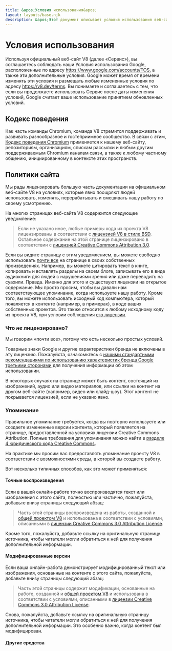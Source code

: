 ```yaml
---
title: &apos;Условия использования&apos;
layout: layouts/base.njk
description: &apos;Этот документ описывает условия использования веб-сайта и проекта V8.&apos;
---
```

# Условия использования

Используя официальный веб-сайт V8 (далее «Сервис»), вы соглашаетесь соблюдать наши Условия использования Google, расположенные по адресу https://www.google.com/accounts/TOS, а также эти дополнительные условия. Google может время от времени изменять эти условия и размещать любые измененные условия по адресу https://v8.dev/terms. Вы понимаете и соглашаетесь с тем, что если вы продолжаете использовать Сервис после даты изменения условий, Google считает ваше использование принятием обновленных условий.

## Кодекс поведения

Как часть команды Chromium, команда V8 стремится поддерживать и развивать разнообразное и гостеприимное сообщество. В связи с этим, [Кодекс поведения Chromium](https://chromium.googlesource.com/chromium/src/+/main/CODE_OF_CONDUCT.md) применяется к нашему веб-сайту, репозиториям, организациям, спискам рассылки и любым другим поддерживаемым Chromium каналам связи, а также к любому частному общению, инициированному в контексте этих пространств.

## Политики сайта

Мы рады лицензировать большую часть документации на официальном веб-сайте V8 на условиях, которые явно поощряют людей использовать, изменять, перерабатывать и смешивать нашу работу по своему усмотрению.

На многих страницах веб-сайта V8 содержится следующее уведомление:

> Если не указано иное, любые примеры кода из проекта V8 лицензированы в соответствии с [лицензией V8 в стиле BSD](https://chromium.googlesource.com/v8/v8.git/+/main/LICENSE). Остальное содержание на этой странице лицензировано в соответствии с [лицензией Creative Commons Attribution 3.0](https://creativecommons.org/licenses/by/3.0/).

Если вы видите страницу с этим уведомлением, вы можете свободно использовать [почти все](#restrictions) на странице в своих собственных произведениях. Например, вы можете цитировать текст в книге, копировать и вставлять разделы на своем блоге, записывать его в виде аудиокниги для людей с нарушениями зрения или даже переводить на суахили. Правда. Именно для этого и существуют лицензии на открытое содержание. Мы просто просим, чтобы вы давали нам соответствующее упоминание, когда используете нашу работу.
Кроме того, вы можете использовать исходный код компьютера, который появляется в контенте (например, в примерах), в коде ваших собственных проектов. Это также относится к любому исходному коду из проекта V8, при условии соблюдения [его лицензии](https://chromium.googlesource.com/v8/v8.git/+/main/LICENSE).

### Что _не_ лицензировано?

Мы говорим «почти все», потому что есть несколько простых условий.

Товарные знаки Google и другие характеристики бренда не включены в эту лицензию. Пожалуйста, ознакомьтесь с [нашими стандартными рекомендациями по использованию характеристик бренда Google третьими сторонами](https://www.google.com/permissions/guidelines.html) для получения информации об этом использовании.

В некоторых случаях на странице может быть контент, состоящий из изображений, аудио или видео материалов, или ссылки на контент на другом веб-сайте (например, видео или слайд-шоу). Этот контент не покрывается лицензией, если не указано явно.

### Упоминание

Правильное упоминание требуется, когда вы повторно используете или создаете измененные версии контента, который появляется на странице, предоставленной на условиях лицензии Creative Commons Attribution. Полные требования для упоминания можно найти в [разделе 4 юридического кода Creative Commons](https://creativecommons.org/licenses/by/3.0/legalcode).

На практике мы просим вас предоставлять упоминание проекту V8 в соответствии с возможностями среды, в которой вы создаете работу.

Вот несколько типичных способов, как это может применяться:

#### Точные воспроизведения

Если в вашей онлайн-работе точно воспроизводятся текст или изображения с этого сайта, полностью или частично, пожалуйста, добавьте внизу страницы следующий абзац:

> Часть этой страницы воспроизведена из работы, созданной и [общей проектом V8](/terms#site-policies) и использована в соответствии с условиями, описанными в [лицензии Creative Commons 3.0 Attribution License](https://creativecommons.org/licenses/by/3.0/).

Кроме того, пожалуйста, добавьте ссылку на оригинальную страницу источника, чтобы читатели могли обратиться к ней для получения дополнительной информации.

#### Модифицированные версии

Если ваша онлайн-работа демонстрирует модифицированный текст или изображения, основанные на контенте с этого сайта, пожалуйста, добавьте внизу страницы следующий абзац:

> Часть этой страницы содержит модификации, основанные на работе, созданной и [общей проектом V8](/terms#site-policies) и использована в соответствии с условиями, описанными в [лицензии Creative Commons 3.0 Attribution License](https://creativecommons.org/licenses/by/3.0/).

Снова, пожалуйста, добавьте ссылку на оригинальную страницу источника, чтобы читатели могли обратиться к ней для получения дополнительной информации. Это особенно важно, когда контент был модифицирован.

#### Другие средства
